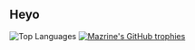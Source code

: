 ## Heyo

![Top Languages](https://github-readme-stats.vercel.app/api/top-langs/?username=mazrine&theme=tokyonight&layout=compact&langs_count=10)
[![Mazrine's GitHub trophies](https://github-profile-trophy.vercel.app/?username=mazrine&theme=tokyonight)](https://github.com/ryo-ma/github-profile-trophy)


<!--
**Mazrine/Mazrine** is a ✨ _special_ ✨ repository because its `README.md` (this file) appears on your GitHub profile.

Here are some ideas to get you started:

- 🔭 I’m currently working on ...
- 🌱 I’m currently learning ...
- 👯 I’m looking to collaborate on ...
- 🤔 I’m looking for help with ...
- 💬 Ask me about ...
- 📫 How to reach me: ...
- 😄 Pronouns: ...
- ⚡ Fun fact: ...
-->
